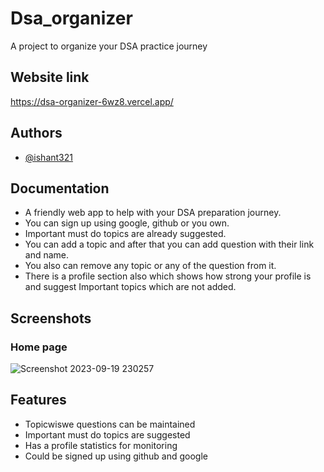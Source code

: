 
# Dsa_organizer

A project to organize your DSA practice journey




## Website link

https://dsa-organizer-6wz8.vercel.app/


## Authors

- [@ishant321](https://github.com/ishant321/Dsa_organizer)


## Documentation

- A friendly web app to help with your DSA preparation journey.
- You can sign up using google, github or you own.
- Important must do topics are already suggested.
- You can add a topic and after that you can add question with their link and name.
- You also can remove any topic or any of the question from it.
- There is a profile section also which shows how strong your profile is and suggest Important topics which are not added.



## Screenshots
### Home page
![Screenshot 2023-09-19 230257](https://github.com/ishant321/Dsa_organizer/assets/82669824/c07499b8-e7c9-4e37-98f5-5392aafda7b4)





## Features

- Topicwiswe questions can be maintained
- Important must do topics are suggested
- Has a profile statistics for monitoring
- Could be signed up using github and google



    
